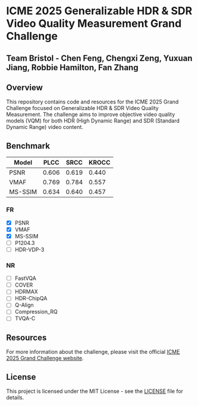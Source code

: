 # ICME 2025 Generalizable HDR & SDR Video Quality Measurement Grand Challenge
## Team Bristol - Chen Feng, Chengxi Zeng, Yuxuan Jiang, Robbie Hamilton, Fan Zhang


## Overview
This repository contains code and resources for the ICME 2025 Grand Challenge focused on Generalizable HDR & SDR Video Quality Measurement. The challenge aims to improve objective video quality models (VQM) for both HDR (High Dynamic Range) and SDR (Standard Dynamic Range) video content.


## Benchmark

| Model  | PLCC  | SRCC  | KROCC |
|--------|-------|-------|-------|
| PSNR | 0.606 | 0.619 | 0.440 |
| VMAF | 0.769 | 0.784 | 0.557 |
| MS-SSIM | 0.634 | 0.640 | 0.457 |

### FR
- [x] PSNR
- [x] VMAF
- [x] MS-SSIM
- [ ] P1204.3
- [ ] HDR-VDP-3

### NR
- [ ] FastVQA
- [ ] COVER
- [ ] HDRMAX
- [ ] HDR-ChipQA
- [ ] Q-Align
- [ ] Compression_RQ
- [ ] TVQA-C

## Resources
For more information about the challenge, please visit the official [ICME 2025 Grand Challenge website](https://sites.google.com/view/icme25-vqm-gc/home?authuser=0).

## License
This project is licensed under the MIT License - see the [LICENSE](LICENSE) file for details.